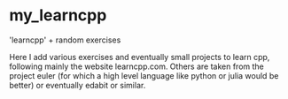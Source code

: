 # my_learncpp
'learncpp' + random exercises

Here I add various exercises and eventually small projects to learn cpp, following mainly the website learncpp.com. Others are taken from the project euler (for which a high level language like python or julia would be better) or eventually edabit or similar.
